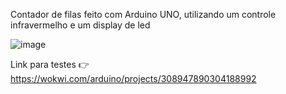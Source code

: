 Contador de filas feito com Arduino UNO, utilizando um controle infravermelho e um display de led



![image](https://user-images.githubusercontent.com/86533928/134436594-f5bd2994-1b4b-4094-b6f6-87bc272922f7.png)

Link para testes 👉https://wokwi.com/arduino/projects/308947890304188992
